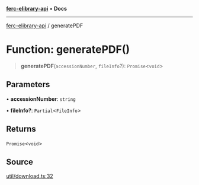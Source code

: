 [**ferc-elibrary-api**](../README.md) • **Docs**

***

[ferc-elibrary-api](../globals.md) / generatePDF

# Function: generatePDF()

> **generatePDF**(`accessionNumber`, `fileInfo`?): `Promise`\<`void`\>

## Parameters

• **accessionNumber**: `string`

• **fileInfo?**: `Partial`\<`FileInfo`\>

## Returns

`Promise`\<`void`\>

## Source

[util/download.ts:32](https://github.com/4very/ferc-elibrary-api/blob/26cf3a80a2b0f4f142a63a2fbb278e16f26a1d37/src/util/download.ts#L32)
